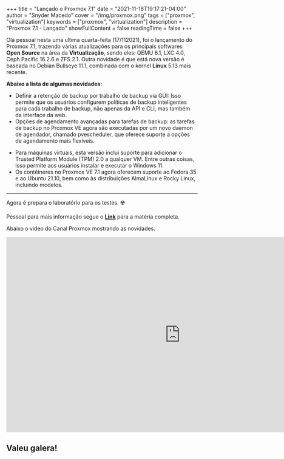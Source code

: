 +++
title = "Lançado o Proxmox 7.1"
date = "2021-11-18T19:17:21-04:00"
author = "Snyder Macedo"
cover = "/img/proxmox.png"
tags = ["proxmox", "virtualization"]
keywords = ["proxmox", "virtualization"]
description = "Proxmox 7.1 - Lançado"
showFullContent = false
readingTime = false
+++

Olá pessoal nesta uma ultima quarta-feita (17/112021), foi o lançamento do Proxmox 7.1, trazendo várias atualizações para os principais softwares **Open Source** na área da **Virtualização**, sendo eles: QEMU 6.1, LXC 4.0, Ceph Pacific 16.2.6 e ZFS 2.1.
Outra novidade é que está nova versão é baseada no Debian Bullseye 11.1, combinada com o kernel **Linux** 5.13 mais recente.

**Abaixo a lista de algumas novidades:**

* Definir a retenção de backup por trabalho de backup via GUI: Isso permite que os usuários configurem políticas de backup inteligentes para cada trabalho de backup, não apenas da API e CLI, mas também da interface da web.
* Opções de agendamento avançadas para tarefas de backup: as tarefas de backup no Proxmox VE agora são executadas por um novo daemon de agendador, chamado pvescheduler, que oferece suporte a opções de agendamento mais flexíveis.
- Para máquinas virtuais, esta versão inclui suporte para adicionar o Trusted Platform Module (TPM) 2.0 a qualquer VM. Entre outras coisas, isso permite aos usuários instalar e executar o Windows 11.
- Os contêineres no Proxmox VE 7.1 agora oferecem suporte ao Fedora 35 e ao Ubuntu 21.10, bem como às distribuições AlmaLinux e Rocky Linux, incluindo modelos.

---

Agora é prepara o laboratório para os testes. ☢️

Pessoal para mais informação segue o **[Link](https://www.proxmox.com/en/news/press-releases/proxmox-virtual-environment-7-1-released)** para a matéria completa.

Abaixo o video do Canal Proxmox mostrando as novidades.

<iframe width="915" height="515" src="https://www.youtube.com/embed/NLV6QPaHVFY" title="YouTube video player" frameborder="0" allow="accelerometer; autoplay; clipboard-write; encrypted-media; gyroscope; picture-in-picture" allowfullscreen></iframe>

Valeu galera!
-